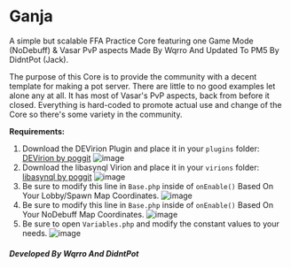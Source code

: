 # Ganja
A simple but scalable FFA Practice Core featuring one Game Mode (NoDebuff) & Vasar PvP aspects Made By Wqrro And Updated To PM5 By DidntPot (Jack).

The purpose of this Core is to provide the community with a decent template for making a pot server. There are little to no good examples let alone any at all. It has most of Vasar's PvP aspects, back from before it closed. Everything is hard-coded to promote actual use and change of the Core so there's some variety in the community.

**Requirements:**

1. Download the DEVirion Plugin and place it in your `plugins` folder: [DEVirion by poggit](https://poggit.pmmp.io/p/DEVirion/1.2.8)
![image](https://user-images.githubusercontent.com/67123872/164607376-9a59aace-944b-492e-8423-398ab8531d72.png)
2. Download the libasynql Virion and place it in your `virions` folder: [libasynql by poggit](https://poggit.pmmp.io/ci/poggit/libasynql/libasynql)
![image](https://user-images.githubusercontent.com/67123872/164607219-5b3e2ec0-ef7e-4d41-9b51-bfbb363e6666.png)
3. Be sure to modify this line in `Base.php` inside of `onEnable()` Based On Your Lobby/Spawn Map Coordinates.
![image](https://user-images.githubusercontent.com/67123872/164608821-5c781f28-a44b-4e82-8802-a01759609fac.png)
4. Be sure to modify this line in `Base.php` inside of `onEnable()` Based On Your NoDebuff Map Coordinates.
![image](https://user-images.githubusercontent.com/67123872/164608909-6e05c9bf-c297-4ecc-a4e6-83f92b861c0c.png)
5. Be sure to open `Variables.php` and modify the constant values to your needs.
![image](https://user-images.githubusercontent.com/67123872/164914721-8f7abe6a-9b69-47ff-8dd2-ec8929c80921.png)

###### **Developed By Wqrro And DidntPot**
